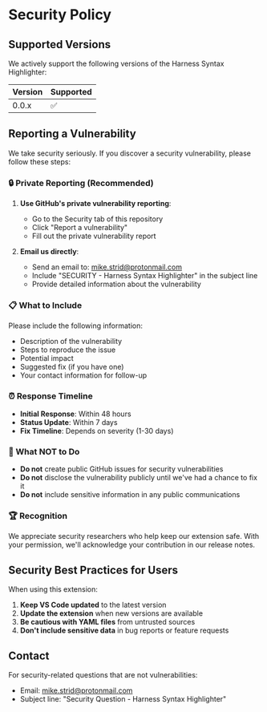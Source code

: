 # Security Policy

## Supported Versions

We actively support the following versions of the Harness Syntax Highlighter:

| Version | Supported          |
| ------- | ------------------ |
| 0.0.x   | :white_check_mark: |

## Reporting a Vulnerability

We take security seriously. If you discover a security vulnerability, please follow these steps:

### 🔒 Private Reporting (Recommended)

1. **Use GitHub's private vulnerability reporting**:
   - Go to the Security tab of this repository
   - Click "Report a vulnerability"
   - Fill out the private vulnerability report

2. **Email us directly**:
   - Send an email to: mike.strid@protonmail.com
   - Include "SECURITY - Harness Syntax Highlighter" in the subject line
   - Provide detailed information about the vulnerability

### 📋 What to Include

Please include the following information:
- Description of the vulnerability
- Steps to reproduce the issue
- Potential impact
- Suggested fix (if you have one)
- Your contact information for follow-up

### ⏰ Response Timeline

- **Initial Response**: Within 48 hours
- **Status Update**: Within 7 days
- **Fix Timeline**: Depends on severity (1-30 days)

### 🚨 What NOT to Do

- **Do not** create public GitHub issues for security vulnerabilities
- **Do not** disclose the vulnerability publicly until we've had a chance to fix it
- **Do not** include sensitive information in any public communications

### 🏆 Recognition

We appreciate security researchers who help keep our extension safe. With your permission, we'll acknowledge your contribution in our release notes.

## Security Best Practices for Users

When using this extension:

1. **Keep VS Code updated** to the latest version
2. **Update the extension** when new versions are available
3. **Be cautious with YAML files** from untrusted sources
4. **Don't include sensitive data** in bug reports or feature requests

## Contact

For security-related questions that are not vulnerabilities:
- Email: mike.strid@protonmail.com
- Subject line: "Security Question - Harness Syntax Highlighter"
